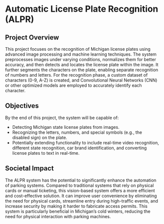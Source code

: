# Automatic License Plate Recognition (ALPR)

## Project Overview

This project focuses on the recognition of Michigan license plates using advanced image processing and machine learning techniques. The system preprocesses images under varying conditions, normalizes them for better accuracy, and then detects and locates the license plate within the image. It further segments the characters on the plate, enabling separate recognition of numbers and letters. For the recognition phase, a custom dataset of characters (0-9, A-Z) is created, and Convolutional Neural Networks (CNN) or other optimized models are employed to accurately identify each character.

## Objectives

By the end of this project, the system will be capable of:
- Detecting Michigan state license plates from images.
- Recognizing the letters, numbers, and special symbols (e.g., the disabled sign) on the plate.
- Potentially extending functionality to include real-time video recognition, different state recognition, car brand identification, and converting license plates to text in real-time.

## Societal Impact

The ALPR system has the potential to significantly enhance the automation of parking systems. Compared to traditional systems that rely on physical cards or manual ticketing, this vision-based system offers a more efficient and cost-effective solution. It can improve user convenience by eliminating the need for physical cards, streamline entry during high-traffic events, and increase security by making it harder to fabricate access permits. This system is particularly beneficial in Michigan’s cold winters, reducing the need for physical interaction with parking machines.
